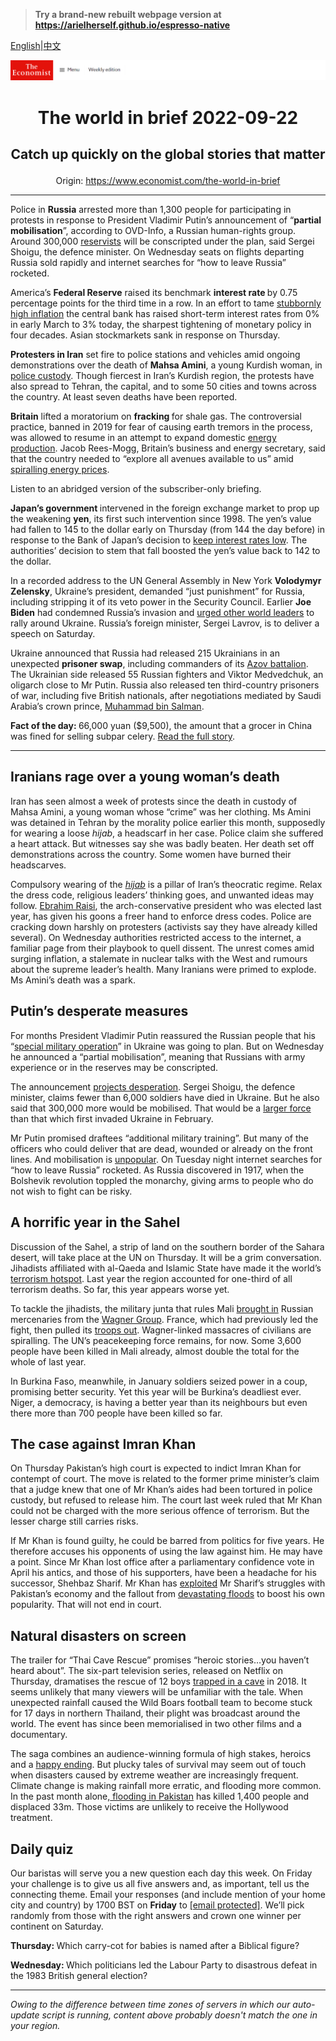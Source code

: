 > **Try a brand-new rebuilt webpage version at https://arielherself.github.io/espresso-native**

[English](https://github.com/arielherself/espresso/blob/main/README.md)|[中文](https://github-com.translate.goog/arielherself/espresso/blob/main/README.md?_x_tr_sl=en&_x_tr_tl=zh-CN&_x_tr_hl=zh-CN&_x_tr_pto=wapp)



![The Economist](menubar.png)

# <p align="center">The world in brief 2022-09-22</p>

## <p align="center">Catch up quickly on the global stories that matter</p>

<p align="center">Origin: <a href="https://www.economist.com/the-world-in-brief">https://www.economist.com/the-world-in-brief</a><hr>

Police in <strong>Russia</strong> arrested more than 1,300 people for participating in protests in response to President Vladimir Putin’s announcement of “<strong>partial mobilisation</strong>”, according to OVD-Info, a Russian human-rights group. Around 300,000 [reservists](https://www.economist.com/europe/2022/09/21/vladimir-putin-declares-a-partial-mobilisation) will be conscripted under the plan, said Sergei Shoigu, the defence minister. On Wednesday seats on flights departing Russia sold rapidly and internet searches for “how to leave Russia” rocketed.

America’s <strong>Federal Reserve</strong> raised its benchmark <strong>interest rate </strong>by 0.75 percentage points for the third time in a row. In an effort to tame [stubbornly high inflation](https://www.economist.com/leaders/2022/09/14/to-fix-americas-inflation-problem-the-federal-reserve-must-go-big) the central bank has raised short-term interest rates from 0% in early March to 3% today, the sharpest tightening of monetary policy in four decades. Asian stockmarkets sank in response on Thursday. 

<strong>Protesters in Iran</strong> set fire to police stations and vehicles amid ongoing demonstrations over the death of <strong>Mahsa Amini</strong>, a young Kurdish woman, in [police custody](https://www.economist.com/the-economist-explains/2018/03/08/why-iranian-women-are-taking-off-their-veils). Though fiercest in Iran’s Kurdish region, the protests have also spread to Tehran, the capital, and to some 50 cities and towns across the country. At least seven deaths have been reported.

<strong>Britain</strong> lifted a moratorium on <strong>fracking </strong>for shale gas. The controversial practice, banned in 2019 for fear of causing earth tremors in the process, was allowed to resume in an attempt to expand domestic [energy production](https://www.economist.com/britain/britains-energy-strategy-is-both-timid-and-unrealistic/21808702). Jacob Rees-Mogg, Britain’s business and energy secretary, said that the country needed to “explore all avenues available to us” amid [spiralling energy prices](https://www.economist.com/britain/2022/08/26/energy-bills-in-britain-are-soaring).

Listen to an abridged version of the subscriber-only briefing.

<strong>Japan’s government </strong>intervened in the foreign exchange market to prop up the weakening <strong>yen</strong>, its first such intervention since 1998. The yen’s value had fallen to 145 to the dollar early on Thursday (from 144 the day before) in response to the Bank of Japan’s decision to [keep interest rates low](https://www.economist.com/finance-and-economics/2022/06/23/the-bank-of-japan-v-the-markets). The authorities’ decision to stem that fall boosted the yen’s value back to 142 to the dollar.

In a recorded address to the UN General Assembly in New York <strong>Volodymyr Zelensky</strong>, Ukraine’s president, demanded “just punishment” for Russia, including stripping it of its veto power in the Security Council. Earlier <strong>Joe Biden</strong> had condemned Russia’s invasion and [urged other world leaders](https://www.economist.com/united-states/2022/09/21/joe-biden-warns-of-global-disorder-if-russia-is-not-stopped) to rally around Ukraine. Russia’s foreign minister, Sergei Lavrov, is to deliver a speech on Saturday.

Ukraine announced that Russia had released 215 Ukrainians in an unexpected <strong>prisoner swap</strong>, including commanders of its [Azov battalion](https://www.economist.com/europe/2022/05/17/mariupols-last-ukrainian-defenders-begin-to-surrender). The Ukrainian side released 55 Russian fighters and Viktor Medvedchuk, an oligarch close to Mr Putin. Russia also released ten third-country prisoners of war, including five British nationals, after negotiations mediated by Saudi Arabia’s crown prince, [Muhammad bin Salman](https://www.economist.com/1843/2022/07/28/mbs-despot-in-the-desert). 

<strong>Fact of the day: </strong>66,000 yuan ($9,500), the amount that a grocer in China was fined for selling subpar celery. [Read the full story](https://www.economist.com/finance-and-economics/2022/09/20/chinas-rulers-seem-resigned-to-a-slowing-economy).

----------

## Iranians rage over a young woman’s death

Iran has seen almost a week of protests since the death in custody of Mahsa Amini, a young woman whose “crime” was her clothing. Ms Amini was detained in Tehran by the morality police earlier this month, supposedly for wearing a loose <em>hijab</em>, a headscarf in her case. Police claim she suffered a heart attack. But witnesses say she was badly beaten. Her death set off demonstrations across the country. Some women have burned their headscarves. 

Compulsory wearing of the [<em>hijab</em>](https://www.economist.com/the-economist-explains/2018/03/08/why-iranian-women-are-taking-off-their-veils) is a pillar of Iran’s theocratic regime. Relax the dress code, religious leaders’ thinking goes, and unwanted ideas may follow. [Ebrahim Raisi](https://www.economist.com/middle-east-and-africa/2021/08/02/what-an-attack-on-an-oil-tanker-says-about-iran), the arch-conservative president who was elected last year, has given his goons a freer hand to enforce dress codes. Police are cracking down harshly on protesters (activists say they have already killed several). On Wednesday authorities restricted access to the internet, a familiar page from their playbook to quell dissent. The unrest comes amid surging inflation, a stalemate in nuclear talks with the West and rumours about the supreme leader’s health. Many Iranians were primed to explode. Ms Amini’s death was a spark.

## Putin’s desperate measures

For months President Vladimir Putin reassured the Russian people that his “[special military operation](https://www.economist.com/interactive/international/2022/05/17/the-putin-show)” in Ukraine was going to plan. But on Wednesday he announced a “partial mobilisation”, meaning that Russians with army experience or in the reserves may be conscripted. 

The announcement [projects desperation](https://www.economist.com/europe/2022/09/20/vladimir-putins-situation-looks-ever-more-desperate). Sergei Shoigu, the defence minister, claims fewer than 6,000 soldiers have died in Ukraine. But he also said that 300,000 more would be mobilised. That would be a [larger force](https://www.economist.com/europe/2022/08/25/ukraine-and-russia-both-need-more-soldiers) than that which first invaded Ukraine in February.

Mr Putin promised draftees “additional military training”. But many of the officers who could deliver that are dead, wounded or already on the front lines. And mobilisation is [unpopular](https://www.economist.com/europe/2022/09/15/russian-discontent-with-the-war-and-vladimir-putin-is-growing). On Tuesday night internet searches for “how to leave Russia” rocketed. As Russia discovered in 1917, when the Bolshevik revolution toppled the monarchy, giving arms to people who do not wish to fight can be risky.

## A horrific year in the Sahel

Discussion of the Sahel, a strip of land on the southern border of the Sahara desert, will take place at the UN on Thursday. It will be a grim conversation. Jihadists affiliated with al-Qaeda and Islamic State have made it the world’s [terrorism hotspot](https://www.economist.com/middle-east-and-africa/2022/03/05/the-worlds-centre-of-terrorism-has-shifted-to-the-sahel). Last year the region accounted for one-third of all terrorism deaths. So far, this year appears worse yet.  
  
 To tackle the jihadists, the military junta that rules Mali [brought in](https://www.economist.com/middle-east-and-africa/2022/01/15/small-bands-of-mercenaries-extend-russias-reach-in-africa) Russian mercenaries from the [Wagner Group](https://www.economist.com/the-economist-explains/2022/03/07/what-is-the-wagner-group-russias-mercenary-organisation). France, which had previously led the fight, then pulled its [troops out](https://www.economist.com/graphic-detail/2022/08/19/france-has-withdrawn-its-final-troops-from-mali). Wagner-linked massacres of civilians are spiralling. The UN’s peacekeeping force remains, for now. Some 3,600 people have been killed in Mali already, almost double the total for the whole of last year.  
  
 In Burkina Faso, meanwhile, in January soldiers seized power in a coup, promising better security. Yet this year will be Burkina’s deadliest ever. Niger, a democracy, is having a better year than its neighbours but even there more than 700 people have been killed so far.

## The case against Imran Khan

On Thursday Pakistan’s high court is expected to indict Imran Khan for contempt of court. The move is related to the former prime minister’s claim that a judge knew that one of Mr Khan’s aides had been tortured in police custody, but refused to release him. The court last week ruled that Mr Khan could not be charged with the more serious offence of terrorism. But the lesser charge still carries risks.

If Mr Khan is found guilty, he could be barred from politics for five years. He therefore accuses his opponents of using the law against him. He may have a point. Since Mr Khan lost office after a parliamentary confidence vote in April his antics, and those of his supporters, have been a headache for his successor, Shehbaz Sharif. Mr Khan has [exploited](https://www.economist.com/1843/2022/08/25/on-the-comeback-trail-with-imran-khan) Mr Sharif’s struggles with Pakistan’s economy and the fallout from [devastating floods](https://www.economist.com/graphic-detail/2022/09/15/devastating-floods-like-pakistans-will-be-more-common-in-a-warming-world) to boost his own popularity. That will not end in court.

## Natural disasters on screen

The trailer for “Thai Cave Rescue” promises “heroic stories…you haven’t heard about”. The six-part television series, released on Netflix on Thursday, dramatises the rescue of 12 boys [trapped in a cave](https://www.economist.com/asia/2018/07/05/the-thai-cave-rescue) in 2018. It seems unlikely that many viewers will be unfamiliar with the tale. When unexpected rainfall caused the Wild Boars football team to become stuck for 17 days in northern Thailand, their plight was broadcast around the world. The event has since been memorialised in two other films and a documentary. 

The saga combines an audience-winning formula of high stakes, heroics and a [happy ending](https://www.economist.com/asia/2018/07/12/deliverance-for-thailands-cave-trapped-footballers). But plucky tales of survival may seem out of touch when disasters caused by extreme weather are increasingly frequent. Climate change is making rainfall more erratic, and flooding more common. In the past month alone,[ flooding in Pakistan](https://www.economist.com/graphic-detail/2022/09/15/devastating-floods-like-pakistans-will-be-more-common-in-a-warming-world) has killed 1,400 people and displaced 33m. Those victims are unlikely to receive the Hollywood treatment.

## Daily quiz

Our baristas will serve you a new question each day this week. On Friday your challenge is to give us all five answers and, as important, tell us the connecting theme. Email your responses (and include mention of your home city and country) by 1700 BST on <strong>Friday</strong> to [<span class="__cf_email__" data-cfemail="97c6e2feedd2e4e7e5f2e4e4f8d7f2f4f8f9f8fafee4e3b9f4f8fa">[email&#160;protected]</span>](https://mail.google.com/mail/?view=cm&amp;fs=1&amp;tf=1&amp;to=QuizEspresso@economist.com). We’ll pick randomly from those with the right answers and crown one winner per continent on Saturday.

<strong>Thursday: </strong>Which carry-cot for babies is named after a Biblical figure?  
  
<strong>Wednesday: </strong>Which politicians led the Labour Party to disastrous defeat in the 1983 British general election?

----------

*Owing to the difference between time zones of servers in which our auto-update script is running, content above probably doesn't match the one in your region.*
